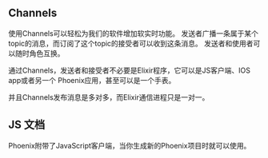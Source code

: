 ## Channels

使用Channels可以轻松为我们的软件增加软实时功能。
发送者广播一条属于某个topic的消息，而订阅了这个topic的接受者可以收到这条消息。
发送者和使用者可以随时角色互换。

通过Channels，发送者和接受者不必要是Elixir程序，它可以是JS客户端、IOS app或者另一个
Phoenix应用，甚至可以是一个手表。

并且Channels发布消息是多对多，而Elixir通信进程只是一对一。

## JS 文档

Phoenix附带了JavaScript客户端，当你生成新的Phoenix项目时就可以使用。

